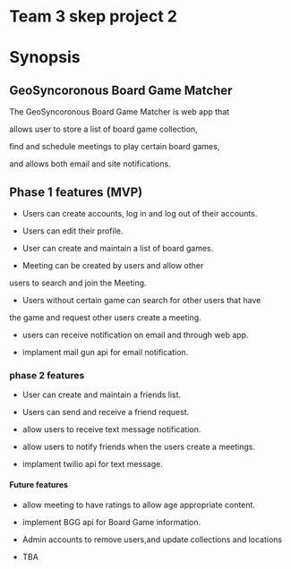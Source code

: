 # Team 3 skep project 2

# Synopsis



## GeoSyncoronous Board Game Matcher

The GeoSyncoronous Board Game Matcher is web app that 

allows user to store a list of board game collection, 

find and schedule meetings to play certain board games, 

and allows both email and site notifications.



## Phase 1 features (MVP)

* Users can create accounts, log in and log out of their accounts.



* Users can edit their profile.



* User can create and maintain a list of board games.



* Meeting can be created by users and allow other 

users to search and join the Meeting.

* Users without certain game can search for other users that have 

the game and request other users create a meeting.

* users can receive notification on email and through web app.

* implament mail gun api for email notification.

### phase 2 features

* User can create and maintain a friends list.

* Users can send and receive a friend request.

* allow users to receive text message notification.

* allow users to notify friends when the users create a meetings.

* implament twilio api for text message. 

#### Future features

* allow meeting to have ratings to allow age appropriate content.

* implement BGG api for Board Game information. 

* Admin accounts to remove users,and update collections and locations 

* TBA
